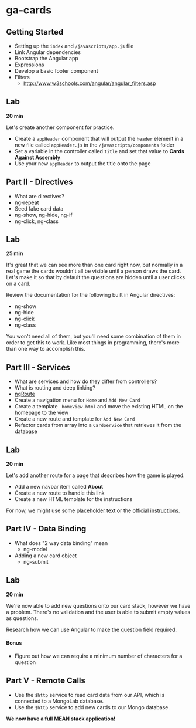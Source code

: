 # ga-cards

## Getting Started

* Setting up the `index` and `/javascripts/app.js` file
* Link Angular dependencies
* Bootstrap the Angular app
* Expressions
* Develop a basic footer component
* Filters
  - http://www.w3schools.com/angular/angular_filters.asp

## Lab

**20 min**

Let's create another component for practice. 

- Create a `appHeader` component that will output the `header` element in a new file called `appHeader.js` in the `/javascripts/components` folder
- Set a variable in the controller called `title` and set that value to **Cards Against Assembly**
- Use your new `appHeader` to output the title onto the page

## Part II - Directives

* What are directives?
* ng-repeat
* Seed fake card data
* ng-show, ng-hide, ng-if
* ng-click, ng-class

## Lab

**25 min**

It's great that we can see more than one card right now, but normally in a real game the cards wouldn't all be visible until a person draws the card. Let's make it so that by default the questions are hidden until a user clicks on a card.

Review the documentation for the following built in Angular directives: 

* ng-show
* ng-hide
* ng-click
* ng-class

You won't need all of them, but you'll need some combination of them in order to get this to work. Like most things in programming, there's more than one way to accomplish this. 

## Part III - Services

* What are services and how do they differ from controllers?
* What is routing and deep linking? 
* [ngRoute](https://docs.angularjs.org/api/ngRoute)
* Create a navigation menu for `Home` and `Add New Card`
* Create a template `_homeView.html` and move the existing HTML on the homepage to the view
* Create a new route and template for `Add New Card`
* Refactor cards from array into a `CardService` that retrieves it from the database

## Lab

**20 min**

Let's add another route for a page that describes how the game is played. 

* Add a new navbar item called **About**
* Create a new route to handle this link
* Create a new HTML template for the instructions

For now, we might use some [placeholder text](http://www.lipsum.com) or the [official instructions](https://en.wikipedia.org/wiki/Cards_Against_Humanity).

## Part IV - Data Binding

* What does "2 way data binding" mean
  - ng-model
* Adding a new card object
  - ng-submit

## Lab

**20 min**

We're now able to add new questions onto our card stack, however we have a problem. There's no validation and the user is able to submit empty values as questions.

Research how we can use Angular to make the question field required.

#### Bonus

- Figure out how we can require a minimum number of characters for a question

## Part V - Remote Calls 

* Use the `$http` service to read card data from our API, which is connected to a MongoLab database.
* Use the `$http` service to add new cards to our Mongo database. 

**We now have a full MEAN stack application!**

